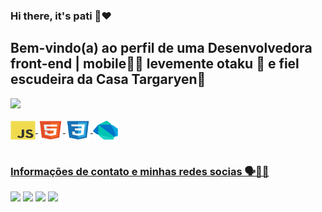 ### Hi there, it's pati 🤞❤

## Bem-vindo(a) ao perfil de uma Desenvolvedora front-end | mobile👩‍💻  levemente otaku 🎌  e fiel escudeira da Casa Targaryen🐲

<div>
   <a href="https://github.com/patiAmaral">
   <!--<img height="180em" src="https://github-readme-stats.vercel.app/api?username=patiAmaral&show_icons=true&theme=tokyonight&include_all_commits=true&count_private=true"/><-->
   <img height="180em" src="https://github-readme-stats.vercel.app/api/top-langs/?username=patiAmaral&layout=compact&langs_count=6&theme=tokyonight&cache_seconds=1800"/>
      
</div>

<div style="display: row"><br>
  <img align="center" alt="Js" height="30" width="40" src="https://raw.githubusercontent.com/devicons/devicon/master/icons/javascript/javascript-original.svg">
  <img align="center" alt="HTML" height="30" width="40" src="https://raw.githubusercontent.com/devicons/devicon/master/icons/html5/html5-original.svg">
  <img align="center" alt="CSS" height="30" width="40" src="https://raw.githubusercontent.com/devicons/devicon/master/icons/css3/css3-original.svg">
  <img align="center" alt="Dart" height="30" width="40" src="https://raw.githubusercontent.com/devicons/devicon/master/icons/dart/dart-original.svg">
</div>

<br>
 
  ### Informações de contato e minhas redes socias 🗣️📱📧
 
<div> 
 
  <a href="" target="_blank"><img src="https://img.shields.io/badge/-Instagram-%23E4405F?style=for-the-badge&logo=instagram&logoColor=white" target="_blank"></a>
 <a href="https://discord.com/channels/@me" target="_blank"><img src="https://img.shields.io/badge/Discord-7289DA?style=for-the-badge&logo=discord&logoColor=white" target="_blank"></a> 
  <a href = "mailto:patricianeves18866@gamil.com"><img src="https://img.shields.io/badge/-Gmail-%23333?style=for-the-badge&logo=gmail&logoColor=white" target="_blank"></a>
  <a href="www.linkedin.com/in/patricia-software-enginner" target="_blank"><img src="https://img.shields.io/badge/-LinkedIn-%230077B5?style=for-the-badge&logo=linkedin&logoColor=white" target="_blank"></a> 
 
</div>

    


